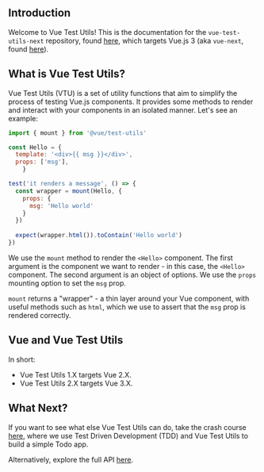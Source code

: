 ## Introduction

Welcome to Vue Test Utils! This is the documentation for the `vue-test-utils-next` repository, found [here](https://github.com/vuejs/vue-test-utils-next/), which targets Vue.js 3 (aka `vue-next`, found [here](https://github.com/vuejs/vue-next/)).

## What is Vue Test Utils?

Vue Test Utils (VTU) is a set of utility functions that aim to simplify the process of testing Vue.js components. It provides some methods to render and interact with your components in an isolated manner. Let's see an example:

```js
import { mount } from '@vue/test-utils'

const Hello = {
  template: '<div>{{ msg }}</div>',
  props: ['msg'],
    }

test('it renders a message', () => {
  const wrapper = mount(Hello, {
    props: {
      msg: 'Hello world'
    }
  })
  
  expect(wrapper.html()).toContain('Hello world')
})
```

We use the `mount` method to render the `<Hello>` component. The first argument is the component we want to render - in this case, the `<Hello>` component. The second argument is an object of options. We use the `props` mounting option to set the `msg` prop. 

`mount` returns a "wrapper" - a thin layer around your Vue component, with useful methods such as `html`, which we use to assert that the `msg` prop is rendered correctly.

## Vue and Vue Test Utils

In short:

* Vue Test Utils 1.X targets Vue 2.X.
* Vue Test Utils 2.X targets Vue 3.X.

## What Next?

If you want to see what else Vue Test Utils can do, take the crash course [here](/guide/a-crash-course/), where we use Test Driven Development (TDD) and Vue Test Utils to build a simple Todo app.

Alternatively, explore the full API [here](/api/).
